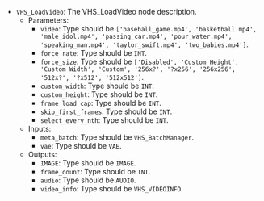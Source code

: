 - `VHS_LoadVideo`: The VHS_LoadVideo node description.
    - Parameters:
        - `video`: Type should be `['baseball_game.mp4', 'basketball.mp4', 'male_idol.mp4', 'passing_car.mp4', 'pour_water.mp4', 'speaking_man.mp4', 'taylor_swift.mp4', 'two_babies.mp4']`.
        - `force_rate`: Type should be `INT`.
        - `force_size`: Type should be `['Disabled', 'Custom Height', 'Custom Width', 'Custom', '256x?', '?x256', '256x256', '512x?', '?x512', '512x512']`.
        - `custom_width`: Type should be `INT`.
        - `custom_height`: Type should be `INT`.
        - `frame_load_cap`: Type should be `INT`.
        - `skip_first_frames`: Type should be `INT`.
        - `select_every_nth`: Type should be `INT`.
    - Inputs:
        - `meta_batch`: Type should be `VHS_BatchManager`.
        - `vae`: Type should be `VAE`.
    - Outputs:
        - `IMAGE`: Type should be `IMAGE`.
        - `frame_count`: Type should be `INT`.
        - `audio`: Type should be `AUDIO`.
        - `video_info`: Type should be `VHS_VIDEOINFO`.
